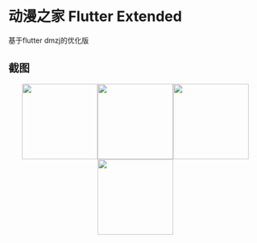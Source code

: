 # 动漫之家 Flutter Extended

基于flutter dmzj的优化版

## 截图
<center class="half">
<img src="https://github.com/tom8zds/dmzj_flutter/raw/master/ScreenShots/comic.jpg" width = "150" /><img src="https://github.com/tom8zds/dmzj_flutter/raw/master/ScreenShots/novel.jpg" width = "150" /><img src="https://github.com/tom8zds/dmzj_flutter/raw/master/ScreenShots/news.jpg" width = "150" /><img src="https://github.com/tom8zds/dmzj_flutter/raw/master/ScreenShots/detail.jpg" width = "150" />
</center>

